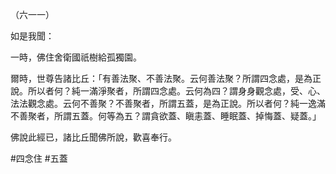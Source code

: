 （六一一）

如是我聞：

一時，佛住舍衛國祇樹給孤獨園。

爾時，世尊告諸比丘：「有善法聚、不善法聚。云何善法聚？所謂四念處，是為正說。所以者何？純一滿淨聚者，所謂四念處。云何為四？謂身身觀念處，受、心、法法觀念處。云何不善聚？不善聚者，所謂五蓋，是為正說。所以者何？純一逸滿不善聚者，所謂五蓋。何等為五？謂貪欲蓋、瞋恚蓋、睡眠蓋、掉悔蓋、疑蓋。」

佛說此經已，諸比丘聞佛所說，歡喜奉行。



#四念住
#五蓋
